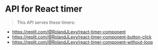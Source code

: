 # API for React timer

> This API serves these timers:

- https://replit.com/@RolandJLevy/react-timer-component
- https://replit.com/@RolandJLevy/react-timer-component-button-click
- https://replit.com/@RolandJLevy/react-timer-component-without-loop